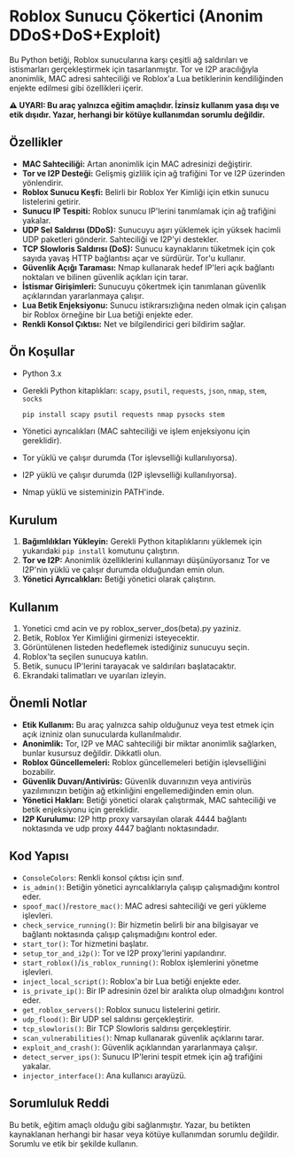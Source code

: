 # Roblox Sunucu Çökertici (Anonim DDoS+DoS+Exploit)

Bu Python betiği, Roblox sunucularına karşı çeşitli ağ saldırıları ve istismarları gerçekleştirmek için tasarlanmıştır. Tor ve I2P aracılığıyla anonimlik, MAC adresi sahteciliği ve Roblox'a Lua betiklerinin kendiliğinden enjekte edilmesi gibi özellikleri içerir.

**⚠️ UYARI: Bu araç yalnızca eğitim amaçlıdır. İzinsiz kullanım yasa dışı ve etik dışıdır. Yazar, herhangi bir kötüye kullanımdan sorumlu değildir.**

## Özellikler

* **MAC Sahteciliği:** Artan anonimlik için MAC adresinizi değiştirir.
* **Tor ve I2P Desteği:** Gelişmiş gizlilik için ağ trafiğini Tor ve I2P üzerinden yönlendirir.
* **Roblox Sunucu Keşfi:** Belirli bir Roblox Yer Kimliği için etkin sunucu listelerini getirir.
* **Sunucu IP Tespiti:** Roblox sunucu IP'lerini tanımlamak için ağ trafiğini yakalar.
* **UDP Sel Saldırısı (DDoS):** Sunucuyu aşırı yüklemek için yüksek hacimli UDP paketleri gönderir. Sahteciliği ve I2P'yi destekler.
* **TCP Slowloris Saldırısı (DoS):** Sunucu kaynaklarını tüketmek için çok sayıda yavaş HTTP bağlantısı açar ve sürdürür. Tor'u kullanır.
* **Güvenlik Açığı Taraması:** Nmap kullanarak hedef IP'leri açık bağlantı noktaları ve bilinen güvenlik açıkları için tarar.
* **İstismar Girişimleri:** Sunucuyu çökertmek için tanımlanan güvenlik açıklarından yararlanmaya çalışır.
* **Lua Betik Enjeksiyonu:** Sunucu istikrarsızlığına neden olmak için çalışan bir Roblox örneğine bir Lua betiği enjekte eder.
* **Renkli Konsol Çıktısı:** Net ve bilgilendirici geri bildirim sağlar.

## Ön Koşullar

* Python 3.x
* Gerekli Python kitaplıkları: `scapy`, `psutil`, `requests`, `json`, `nmap`, `stem`, `socks`

    ```bash
    pip install scapy psutil requests nmap pysocks stem
    ```

* Yönetici ayrıcalıkları (MAC sahteciliği ve işlem enjeksiyonu için gereklidir).
* Tor yüklü ve çalışır durumda (Tor işlevselliği kullanılıyorsa).
* I2P yüklü ve çalışır durumda (I2P işlevselliği kullanılıyorsa).
* Nmap yüklü ve sisteminizin PATH'inde.

## Kurulum

1.  **Bağımlılıkları Yükleyin:** Gerekli Python kitaplıklarını yüklemek için yukarıdaki `pip install` komutunu çalıştırın.
2.  **Tor ve I2P:** Anonimlik özelliklerini kullanmayı düşünüyorsanız Tor ve I2P'nin yüklü ve çalışır durumda olduğundan emin olun.
3.  **Yönetici Ayrıcalıkları:** Betiği yönetici olarak çalıştırın.

## Kullanım

1.  Yonetici cmd acin ve py roblox_server_dos(beta).py yaziniz.
2.  Betik, Roblox Yer Kimliğini girmenizi isteyecektir.
3.  Görüntülenen listeden hedeflemek istediğiniz sunucuyu seçin.
4.  Roblox'ta seçilen sunucuya katılın.
5.  Betik, sunucu IP'lerini tarayacak ve saldırıları başlatacaktır.
6.  Ekrandaki talimatları ve uyarıları izleyin.

## Önemli Notlar

* **Etik Kullanım:** Bu araç yalnızca sahip olduğunuz veya test etmek için açık izniniz olan sunucularda kullanılmalıdır.
* **Anonimlik:** Tor, I2P ve MAC sahteciliği bir miktar anonimlik sağlarken, bunlar kusursuz değildir. Dikkatli olun.
* **Roblox Güncellemeleri:** Roblox güncellemeleri betiğin işlevselliğini bozabilir.
* **Güvenlik Duvarı/Antivirüs:** Güvenlik duvarınızın veya antivirüs yazılımınızın betiğin ağ etkinliğini engellemediğinden emin olun.
* **Yönetici Hakları:** Betiği yönetici olarak çalıştırmak, MAC sahteciliği ve betik enjeksiyonu için gereklidir.
* **I2P Kurulumu:** I2P http proxy varsayılan olarak 4444 bağlantı noktasında ve udp proxy 4447 bağlantı noktasındadır.

## Kod Yapısı

* `ConsoleColors`: Renkli konsol çıktısı için sınıf.
* `is_admin()`: Betiğin yönetici ayrıcalıklarıyla çalışıp çalışmadığını kontrol eder.
* `spoof_mac()`/`restore_mac()`: MAC adresi sahteciliği ve geri yükleme işlevleri.
* `check_service_running()`: Bir hizmetin belirli bir ana bilgisayar ve bağlantı noktasında çalışıp çalışmadığını kontrol eder.
* `start_tor()`: Tor hizmetini başlatır.
* `setup_tor_and_i2p()`: Tor ve I2P proxy'lerini yapılandırır.
* `start_roblox()`/`is_roblox_running()`: Roblox işlemlerini yönetme işlevleri.
* `inject_local_script()`: Roblox'a bir Lua betiği enjekte eder.
* `is_private_ip()`: Bir IP adresinin özel bir aralıkta olup olmadığını kontrol eder.
* `get_roblox_servers()`: Roblox sunucu listelerini getirir.
* `udp_flood()`: Bir UDP sel saldırısı gerçekleştirir.
* `tcp_slowloris()`: Bir TCP Slowloris saldırısı gerçekleştirir.
* `scan_vulnerabilities()`: Nmap kullanarak güvenlik açıklarını tarar.
* `exploit_and_crash()`: Güvenlik açıklarından yararlanmaya çalışır.
* `detect_server_ips()`: Sunucu IP'lerini tespit etmek için ağ trafiğini yakalar.
* `injector_interface()`: Ana kullanıcı arayüzü.

## Sorumluluk Reddi

Bu betik, eğitim amaçlı olduğu gibi sağlanmıştır. Yazar, bu betikten kaynaklanan herhangi bir hasar veya kötüye kullanımdan sorumlu değildir. Sorumlu ve etik bir şekilde kullanın.
